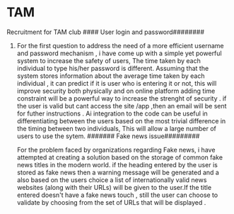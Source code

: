 # TAM
Recruitment for TAM club
                               #### User login and password########
1. For the first question to address the need of a more efficient username and password mechanism , i have come up with a simple yet powerful system to increase the safety of users, The time taken by each individual to type his/her password is different.
   Assuming that the system stores information about the average time taken by each individual , it can predict if it is user who is entering it or not, this will improve security both physically and on online platform adding time constraint will be a powerful way to increase the strenght of security . if the user is valid but cant access the site /app ,then an email will be sent for futher instructions . Ai integration to the code can be useful in differentiating between the users based on the most trivial difference in the timing between two individuals, This will allow a large number of users to use the sytem.
                            ####### Fake news issue#########

   For the problem faced by organizations regarding  Fake news, i have attempted at creating a solution based on the storage of common fake news titles in the modern world. if the heading entered by the user is stored as fake news then a warning message will be generated and a also based on the users choice a list of internationally valid news websites (along with their URLs) will  be given to the user.If the title entered doesn't have a fake news touch , still the user can choose to validate by choosing from the set of URLs that will be displayed .
